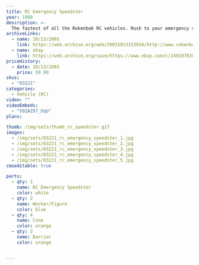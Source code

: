 ```yaml
---
title: RC Emergency Speedster
year: 1998
description: >-
  The fastest of all the Rokenbok RC vehicles. Rush to your emergency site with controllable flashing lights and siren. You turn lights and siren on or off. Includes barricades and cones to secure the area. Requires Start Set and three AA batteries.
archiveLinks:
  - name: 10/13/2003
    link: https://web.archive.org/web/20031013153934/http://www.rokenbok.com/catalog/pd_rcv_speedster.html
  - name: ebay
    link: https://web.archive.org/save/https://www.ebay.com/c/24018783043
priceHistory:
  - date: 10/13/2003
    price: 59.99
skus:
  - "03221"
categories: 
  - Vehicle (RC)
video: ""
videoEmbeds:
  - "VO2AZ97_OqU"
plans:

thumb: /img/sets/thumb_rc_speedster.gif
images:
  - /img/sets/03221_rc_emergency_speedster_1.jpg
  - /img/sets/03221_rc_emergency_speedster_2.jpg
  - /img/sets/03221_rc_emergency_speedster_3.jpg
  - /img/sets/03221_rc_emergency_speedster_4.jpg
  - /img/sets/03221_rc_emergency_speedster_5.jpg
cmseditable: true

parts:
  - qty: 1
    name: RC Emergency Speedster
    color: white
  - qty: 2
    name: Worker/Figure
    color: blue
  - qty: 4
    name: Cone
    color: orange
  - qty: 2
    name: Barrier
    color: orange


---
```

